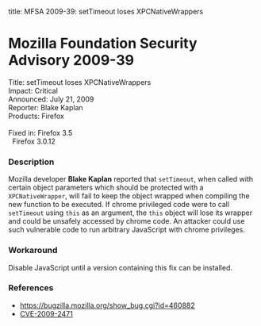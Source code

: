 title: MFSA 2009-39: setTimeout loses XPCNativeWrappers

<h1>Mozilla Foundation Security Advisory 2009-39</h1>

<p>
<span class="label">Title:</span>      setTimeout loses XPCNativeWrappers<br/>
<span class="label">Impact:</span>     Critical<br/>
<span class="label">Announced:</span>  July 21, 2009<br/>
<span class="label">Reporter:</span>   Blake Kaplan<br/>
<span class="label">Products:</span>   Firefox<br/>
<br/>
<span class="label">Fixed in:</span>   Firefox 3.5<br/>
<span class="label">&#160;</span>      Firefox 3.0.12<br/>
</p>


<h3>Description</h3>

<p>Mozilla developer <strong>Blake Kaplan</strong> reported
that <code>setTimeout</code>, when called with certain object
parameters which should be protected with
a <code>XPCNativeWrapper</code>, will fail to keep the object wrapped
when compiling the new function to be executed.  If chrome privileged
code were to call <code>setTimeout</code> using <code>this</code> as
an argument, the <code>this</code> object will lose its wrapper and
could be unsafely accessed by chrome code.  An attacker could use such
vulnerable code to run arbitrary JavaScript with chrome
privileges.</p>

<h3>Workaround</h3>

<p>Disable JavaScript until a version containing this fix can be
installed.</p>

<h3>References</h3>

<ul>
  <li><a href="https://bugzilla.mozilla.org/show_bug.cgi?id=460882">https://bugzilla.mozilla.org/show_bug.cgi?id=460882</a></li>
  <li><a class="ex-ref" href="http://cve.mitre.org/cgi-bin/cvename.cgi?name=CVE-2009-2471">CVE-2009-2471</a></li>
</ul>



